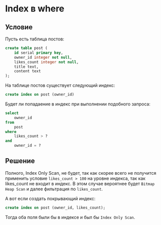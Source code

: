 # Index в where

## Условие

Пусть есть таблица постов:

```sql
create table post (
    id serial primary key,
    owner_id integer not null,
    likes_count integer not null,
    title text,
    content text
);
```

На таблице постов существует следующий индекс:

```sql
create index on post (owner_id)
```

Будет ли попадаение в индекс при выполнении подобного запроса:

```sql
select
    owner_id 
from
    post
where
    likes_count > ? 
and 
    owner_id = ?
```

## Решение

Полного, Index Only Scan, не будет, так как скорее всего не получится применить условие `likes_count > 100` на уровне индекса, так как likes_count не входит в индекс.
В этом случае вероятнее будет `Bitmap Heap Scan` и далее фильтрация по `likes_count`.

А вот если создать покрывающий индекс:

```sql
create index on post (owner_id, likes_count);
```

Тогда оба поля были бы в индексе и был бы `Index Only Scan`.
